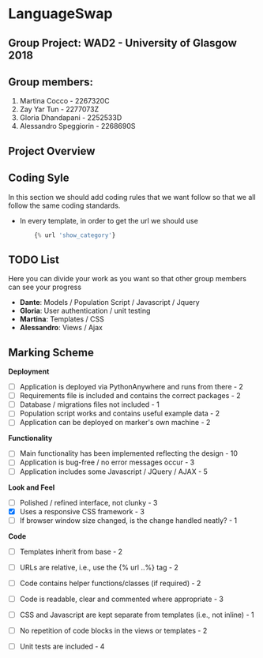

# LanguageSwap 
## Group Project: WAD2 - University of Glasgow 2018
## Group members: 

 1. Martina Cocco - 2267320C
 2. Zay Yar Tun - 2277073Z
 3. Gloria Dhandapani - 2252533D
 4. Alessandro Speggiorin - 2268690S

## Project Overview 

## Coding Syle
In this section we should add coding rules that we want follow so that we all follow the same coding standards.  
    
 - In every template, in order to get the url we should use
 
    ```python
        {% url 'show_category'}
    ```
## TODO List 
Here you can divide your work as you want so that other group members can see your progress

 - **Dante**: Models / Population Script / Javascript / Jquery
 - **Gloria**: User authentication / unit testing
 - **Martina**: Templates / CSS
 - **Alessandro**: Views / Ajax 
 
## Marking Scheme

**Deployment**
- [ ] Application is deployed via PythonAnywhere and runs from there - 2
- [ ] Requirements file is included and contains the correct packages - 2
- [ ] Database / migrations files not included - 1
- [ ] Population script works and contains useful example data - 2
- [ ] Application can be deployed on marker's own machine - 2

**Functionality**
- [ ] Main functionality has been implemented reflecting the design - 10
- [ ] Application is bug-free / no error messages occur - 3
- [ ] Application includes some Javascript / JQuery / AJAX - 5

**Look and Feel**
- [ ] Polished / refined interface, not clunky - 3
- [x] Uses a responsive CSS framework - 3
- [ ] If browser window size changed, is the change handled neatly? - 1

**Code**
- [ ] Templates inherit from base - 2
- [ ] URLs are relative, i.e., use the {% url ..%} tag - 2
- [ ] Code contains helper functions/classes (if required) - 2
- [ ] Code is readable, clear and commented where appropriate - 3
- [ ] CSS and Javascript are kept separate from templates (i.e., not inline) - 1
- [ ] No repetition of code blocks in the views or templates - 2
- [ ] Unit tests are included - 4



